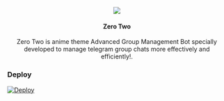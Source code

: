 <p align="center">
  <img src="https://images8.alphacoders.com/910/910564.jpg">
</p>

<h4><p align="center"> Zero Two </p></h4>

<p align="center"> Zero Two is anime theme Advanced Group Management Bot specially developed to manage telegram group chats more effectively and efficiently!.</p>


### Deploy
 [![Deploy](https://www.herokucdn.com/deploy/button.svg)](https://heroku.com/deploy?template=https://github.com/ninja7-bot/Zero-Two)
